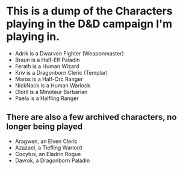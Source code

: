 # This is a dump of the Characters playing in the D&D campaign I'm playing in.

* Adrik is a Dwarven Fighter (Weaponmaster)
* Braun is a Half-Elf Paladin
* Ferath is a Human Wizard
* Kriv is a Dragonborn Cleric (Templar)
* Maros is a Half-Orc Ranger
* NickNack is a Human Warlock
* Oloril is a Minotaur Barbarian
* Paela is a Halfling Ranger

## There are also a few archived characters, no longer being played

* Aragwen, an Elven Cleric
* Azazael, a Tiefling Warlord
* Cocytus, an Eladrin Rogue
* Davrok, a Dragonborn Paladin
